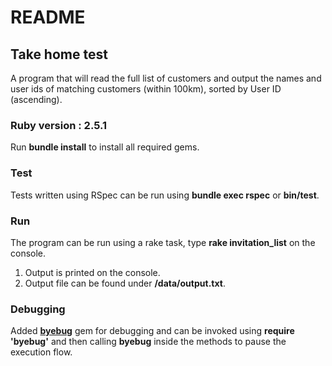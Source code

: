 # README
##  Take home test
A program that will read the full list of customers and output the names and user ids of matching customers (within 100km), sorted by User ID (ascending).
### Ruby version : 2.5.1
Run **bundle install** to install all required gems.
### Test
Tests written using RSpec can be run using **bundle exec rspec** or  **bin/test**. 
### Run
The program can be run using a rake task, type **rake invitation_list** on the console.

 1. Output is printed on the console.
 2. Output file can be found under **/data/output.txt**.

### Debugging
Added [**byebug**]([https://github.com/deivid-rodriguez/byebug]) gem for debugging and  can be invoked using **require 'byebug'** and then calling **byebug** inside the methods to pause the execution flow.
